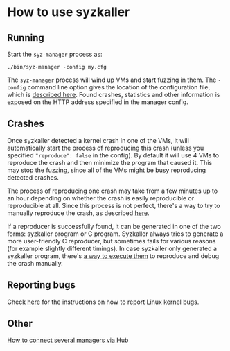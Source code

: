 # How to use syzkaller

## Running

Start the `syz-manager` process as:
```
./bin/syz-manager -config my.cfg
```

The `syz-manager` process will wind up VMs and start fuzzing in them.
The `-config` command line option gives the location of the configuration file, which is [described here](configuration.md).
Found crashes, statistics and other information is exposed on the HTTP address specified in the manager config.

## Crashes

Once syzkaller detected a kernel crash in one of the VMs, it will automatically start the process of reproducing this crash (unless you specified `"reproduce": false` in the config).
By default it will use 4 VMs to reproduce the crash and then minimize the program that caused it.
This may stop the fuzzing, since all of the VMs might be busy reproducing detected crashes.

The process of reproducing one crash may take from a few minutes up to an hour depending on whether the crash is easily reproducible or reproducible at all.
Since this process is not perfect, there's a way to try to manually reproduce the crash, as described [here](reproducing_crashes.md).

If a reproducer is successfully found, it can be generated in one of the two forms: syzkaller program or C program.
Syzkaller always tries to generate a more user-friendly C reproducer, but sometimes fails for various reasons (for example slightly different timings).
In case syzkaller only generated a syzkaller program, there's [a way to execute them](reproducing_crashes.md) to reproduce and debug the crash manually.

## Reporting bugs

Check [here](linux/reporting_kernel_bugs.md) for the instructions on how to report Linux kernel bugs.

## Other

[How to connect several managers via Hub](hub.md)
